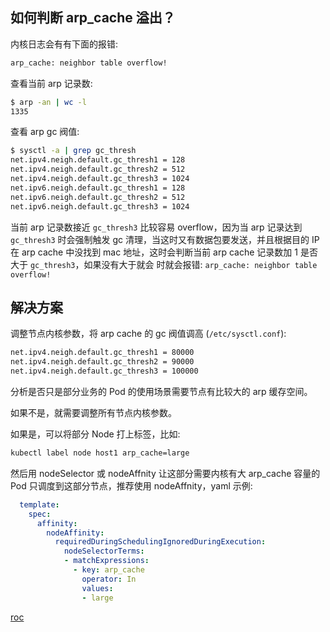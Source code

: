 ## 如何判断 arp_cache 溢出？

内核日志会有有下面的报错:

```txt
arp_cache: neighbor table overflow!
```

查看当前 arp 记录数:

```bash
$ arp -an | wc -l
1335
```

查看 arp gc 阀值:

```bash
$ sysctl -a | grep gc_thresh
net.ipv4.neigh.default.gc_thresh1 = 128
net.ipv4.neigh.default.gc_thresh2 = 512
net.ipv4.neigh.default.gc_thresh3 = 1024
net.ipv6.neigh.default.gc_thresh1 = 128
net.ipv6.neigh.default.gc_thresh2 = 512
net.ipv6.neigh.default.gc_thresh3 = 1024
```

当前 arp 记录数接近 `gc_thresh3` 比较容易 overflow，因为当 arp 记录达到 `gc_thresh3` 时会强制触发 gc 清理，当这时又有数据包要发送，并且根据目的 IP 在 arp cache 中没找到 mac 地址，这时会判断当前 arp cache 记录数加 1 是否大于 `gc_thresh3`，如果没有大于就会 时就会报错: `arp_cache: neighbor table overflow!`

## 解决方案

调整节点内核参数，将 arp cache 的 gc 阀值调高 (`/etc/sysctl.conf`):

```bash
net.ipv4.neigh.default.gc_thresh1 = 80000
net.ipv4.neigh.default.gc_thresh2 = 90000
net.ipv4.neigh.default.gc_thresh3 = 100000
```

分析是否只是部分业务的 Pod 的使用场景需要节点有比较大的 arp 缓存空间。

如果不是，就需要调整所有节点内核参数。

如果是，可以将部分 Node 打上标签，比如:

```bash
kubectl label node host1 arp_cache=large
```

然后用 nodeSelector 或 nodeAffnity 让这部分需要内核有大 arp_cache 容量的 Pod 只调度到这部分节点，推荐使用 nodeAffnity，yaml 示例:

```yaml
  template:
    spec:
      affinity:
        nodeAffinity:
          requiredDuringSchedulingIgnoredDuringExecution:
            nodeSelectorTerms:
            - matchExpressions:
              - key: arp_cache
                operator: In
                values:
                - large
```

 [roc](https://imroc.io/)